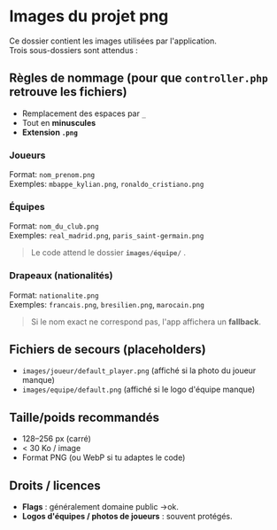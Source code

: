 # Images du projet png 

Ce dossier contient les images utilisées par l'application.  
Trois sous-dossiers sont attendus :


## Règles de nommage (pour que `controller.php` retrouve les fichiers)

- Remplacement des espaces par `_`
- Tout en **minuscules**
- **Extension `.png`**

### Joueurs
Format: `nom_prenom.png`  
Exemples: `mbappe_kylian.png`, `ronaldo_cristiano.png`

### Équipes
Format: `nom_du_club.png`  
Exemples: `real_madrid.png`, `paris_saint-germain.png`  
>  Le code attend le dossier **`images/équipe/`** .

### Drapeaux (nationalités)
Format: `nationalite.png`  
Exemples: `francais.png`, `bresilien.png`, `marocain.png`  
> Si le nom exact ne correspond pas, l'app affichera un **fallback**.

## Fichiers de secours (placeholders)
- `images/joueur/default_player.png` (affiché si la photo du joueur manque)
- `images/equipe/default.png` (affiché si le logo d'équipe manque)

## Taille/poids recommandés
- 128–256 px (carré)
- < 30 Ko / image
- Format PNG (ou WebP si tu adaptes le code)

## Droits / licences
- **Flags** : généralement domaine public ->ok.
- **Logos d'équipes / photos de joueurs** : souvent protégés.  

